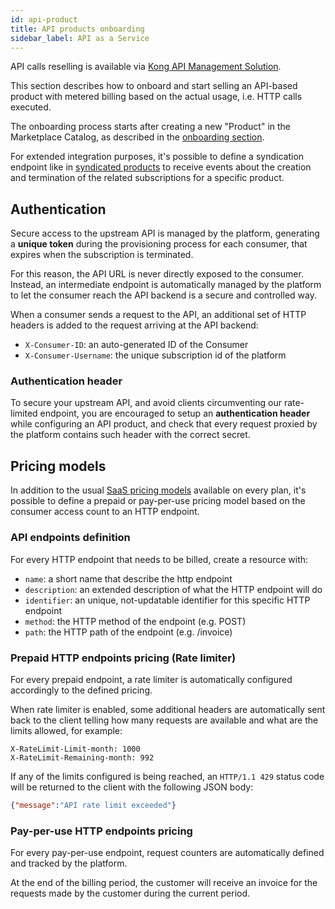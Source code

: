 ```yaml
---
id: api-product
title: API products onboarding
sidebar_label: API as a Service
---
```


API calls reselling is available via [Kong API Management Solution](https://konghq.com/kong/).
  
This section describes how to onboard and start selling an API-based
product with metered billing based on the actual usage, i.e. HTTP calls
executed.

The onboarding process starts after creating a new "Product" in the Marketplace
Catalog, as described in the [onboarding section](onboarding.md).

For extended integration purposes, it's possible to define a syndication
endpoint like in [syndicated products](syndication.md) to receive events about
the creation and termination of the related subscriptions for a specific
product.

## Authentication

Secure access to the upstream API is managed by the platform, generating a
**unique token** during the provisioning process for each consumer, that expires
when the subscription is terminated.

For this reason, the API URL is never directly exposed to the consumer. Instead,
an intermediate endpoint is automatically managed by the platform to let the
consumer reach the API backend is a secure and controlled way.

When a consumer sends a request to the API, an additional set of HTTP headers is
added to the request arriving at the API backend:

* `X-Consumer-ID`: an auto-generated ID of the Consumer
* `X-Consumer-Username`: the unique subscription id of the platform

### Authentication header

To secure your upstream API, and avoid clients circumventing our rate-limited
endpoint, you are encouraged to setup an **authentication header** while
configuring an API product, and check that every request proxied by the platform
contains such header with the correct secret.

## Pricing models

In addition to the usual [SaaS pricing models](pricing-models.md) available on
every plan, it's possible to define a prepaid or pay-per-use pricing model based
on the consumer access count to an HTTP endpoint.

### API endpoints definition

For every HTTP endpoint that needs to be billed, create a resource with:

* `name`: a short name that describe the http endpoint
* `description`: an extended description of what the HTTP endpoint will do
* `identifier`: an unique, not-updatable identifier for this specific HTTP
  endpoint
* `method`: the HTTP method of the endpoint (e.g. POST)
* `path`: the HTTP path of the endpoint (e.g. /invoice)

### Prepaid HTTP endpoints pricing (Rate limiter)

For every prepaid endpoint, a rate limiter is automatically configured
accordingly to the defined pricing.

When rate limiter is enabled, some additional headers are automatically sent
back to the client telling how many requests are available and what are the
limits allowed, for example:

```http
X-RateLimit-Limit-month: 1000
X-RateLimit-Remaining-month: 992
```

If any of the limits configured is being reached, an `HTTP/1.1 429` status code
will be returned to the client with the following JSON body:

```json
{"message":"API rate limit exceeded"}
```

### Pay-per-use HTTP endpoints pricing

For every pay-per-use endpoint, request counters are automatically defined and
tracked by the platform.

At the end of the billing period, the customer will receive an invoice for the
requests made by the customer during the current period.
